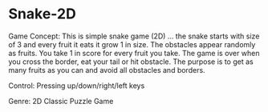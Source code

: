 # Snake-2D
Game Concept: 
This is simple snake game (2D) … the snake starts with size of 3 and every fruit it eats it grow 1 in size. The obstacles appear randomly as fruits. You take 1 in score for every fruit you take. The game is over when you cross the border, eat your tail or hit obstacle. The purpose is to get as many fruits as you can and avoid all obstacles and borders.

Control:
Pressing up/down/right/left keys

Genre:
2D Classic Puzzle Game
 
